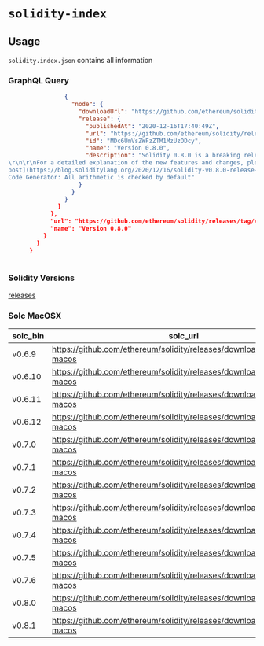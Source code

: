 # `solidity-index`

## Usage 

`solidity.index.json` contains all information

### GraphQL Query

```json
                {
                  "node": {
                    "downloadUrl": "https://github.com/ethereum/solidity/releases/download/v0.8.0/solc-windows.exe",
                    "release": {
                      "publishedAt": "2020-12-16T17:40:49Z",
                      "url": "https://github.com/ethereum/solidity/releases/tag/v0.8.0",
                      "id": "MDc6UmVsZWFzZTM1MzUzODcy",
                      "name": "Version 0.8.0",
                      "description": "Solidity 0.8.0 is a breaking release of the Solidity compiler and language.
\r\n\r\nFor a detailed explanation of the new features and changes, please see the [blog
post](https://blog.soliditylang.org/2020/12/16/solidity-v0.8.0-release-announcement/).\r\n\r\n### Breaking Changes:\r\n*
Code Generator: All arithmetic is checked by default"
                    }
                  }
                }
              ]
            },
            "url": "https://github.com/ethereum/solidity/releases/tag/v0.8.0",
            "name": "Version 0.8.0"
          }
        ]
      }
      
```

### Solidity Versions 

[releases](https://github.com/ethereum/homebrew-ethereum/commits/master/solidity.rb)

### Solc MacOSX

| **solc_bin** | **solc_url**                                                              |
|--------------|---------------------------------------------------------------------------|
| v0.6.9       | https://github.com/ethereum/solidity/releases/download/v0.6.9/solc-macos  |
| v0.6.10      | https://github.com/ethereum/solidity/releases/download/v0.6.10/solc-macos |
| v0.6.11      | https://github.com/ethereum/solidity/releases/download/v0.6.11/solc-macos |
| v0.6.12      | https://github.com/ethereum/solidity/releases/download/v0.6.12/solc-macos |
| v0.7.0       | https://github.com/ethereum/solidity/releases/download/v0.7.0/solc-macos  |
| v0.7.1       | https://github.com/ethereum/solidity/releases/download/v0.7.1/solc-macos  |
| v0.7.2       | https://github.com/ethereum/solidity/releases/download/v0.7.2/solc-macos  |
| v0.7.3       | https://github.com/ethereum/solidity/releases/download/v0.7.3/solc-macos  |
| v0.7.4       | https://github.com/ethereum/solidity/releases/download/v0.7.4/solc-macos  |
| v0.7.5       | https://github.com/ethereum/solidity/releases/download/v0.7.5/solc-macos  |
| v0.7.6       | https://github.com/ethereum/solidity/releases/download/v0.7.6/solc-macos  |
| v0.8.0       | https://github.com/ethereum/solidity/releases/download/v0.8.0/solc-macos  |
| v0.8.1       | https://github.com/ethereum/solidity/releases/download/v0.8.1/solc-macos  |


